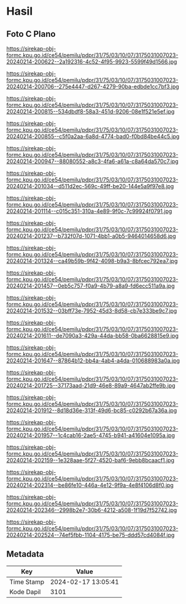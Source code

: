 # Hasil

## Foto C Plano

https://sirekap-obj-formc.kpu.go.id/ce54/pemilu/pdpr/31/75/03/10/07/3175031007023-20240214-200622--2a192316-4c52-4f95-9923-5599f49d1566.jpg

https://sirekap-obj-formc.kpu.go.id/ce54/pemilu/pdpr/31/75/03/10/07/3175031007023-20240214-200706--275e4447-d267-4279-90ba-edbde1cc7bf3.jpg

https://sirekap-obj-formc.kpu.go.id/ce54/pemilu/pdpr/31/75/03/10/07/3175031007023-20240214-200815--534dbdf8-58a3-451d-9206-08e1f521e5ef.jpg

https://sirekap-obj-formc.kpu.go.id/ce54/pemilu/pdpr/31/75/03/10/07/3175031007023-20240214-200855--c5f0a2aa-6a8d-4774-bad0-f0bd84be44c5.jpg

https://sirekap-obj-formc.kpu.go.id/ce54/pemilu/pdpr/31/75/03/10/07/3175031007023-20240214-200947--88080552-a8c3-4fa6-a61a-c8a64da570c7.jpg

https://sirekap-obj-formc.kpu.go.id/ce54/pemilu/pdpr/31/75/03/10/07/3175031007023-20240214-201034--d511d2ec-569c-49ff-be20-144e5a9f97e8.jpg

https://sirekap-obj-formc.kpu.go.id/ce54/pemilu/pdpr/31/75/03/10/07/3175031007023-20240214-201114--c015c351-310a-4e89-9f0c-7c99924f0791.jpg

https://sirekap-obj-formc.kpu.go.id/ce54/pemilu/pdpr/31/75/03/10/07/3175031007023-20240214-201237--b732f07d-1071-4bb1-a0b5-9464014658d6.jpg

https://sirekap-obj-formc.kpu.go.id/ce54/pemilu/pdpr/31/75/03/10/07/3175031007023-20240214-201324--ca49b59b-9f42-4098-b9a3-8bfcec792ea7.jpg

https://sirekap-obj-formc.kpu.go.id/ce54/pemilu/pdpr/31/75/03/10/07/3175031007023-20240214-201457--0eb5c757-f0a9-4b79-a8a9-fd6ecc511a9a.jpg

https://sirekap-obj-formc.kpu.go.id/ce54/pemilu/pdpr/31/75/03/10/07/3175031007023-20240214-201532--03bff73e-7952-45d3-8d58-cb7e333be9c7.jpg

https://sirekap-obj-formc.kpu.go.id/ce54/pemilu/pdpr/31/75/03/10/07/3175031007023-20240214-201611--de7090a3-429a-44da-bb58-0ba6628815e9.jpg

https://sirekap-obj-formc.kpu.go.id/ce54/pemilu/pdpr/31/75/03/10/07/3175031007023-20240214-201647--87864b12-bb4a-4ab4-a4da-010688983a0a.jpg

https://sirekap-obj-formc.kpu.go.id/ce54/pemilu/pdpr/31/75/03/10/07/3175031007023-20240214-201725--37173aad-21d9-46e8-89a9-4647ab2ffe9b.jpg

https://sirekap-obj-formc.kpu.go.id/ce54/pemilu/pdpr/31/75/03/10/07/3175031007023-20240214-201912--8d18d36e-313f-49d6-bc85-c0292b67a36a.jpg

https://sirekap-obj-formc.kpu.go.id/ce54/pemilu/pdpr/31/75/03/10/07/3175031007023-20240214-201957--1c4cab16-2ae5-4745-b941-a41604e1095a.jpg

https://sirekap-obj-formc.kpu.go.id/ce54/pemilu/pdpr/31/75/03/10/07/3175031007023-20240214-202159--1e328aae-5f27-4520-baf6-9ebb8bcaacf1.jpg

https://sirekap-obj-formc.kpu.go.id/ce54/pemilu/pdpr/31/75/03/10/07/3175031007023-20240214-202314--be86fe10-446a-4e12-9f9a-4e8f4106d8f0.jpg

https://sirekap-obj-formc.kpu.go.id/ce54/pemilu/pdpr/31/75/03/10/07/3175031007023-20240214-202346--2998b2e7-30b6-4212-a508-1f19d7f52742.jpg

https://sirekap-obj-formc.kpu.go.id/ce54/pemilu/pdpr/31/75/03/10/07/3175031007023-20240214-202524--74ef5fbb-1104-4175-be75-ddd57cd4084f.jpg


## Metadata

| Key        | Value               |
| ---------- | ------------------- |
| Time Stamp | 2024-02-17 13:05:41 |
| Kode Dapil | 3101                |



